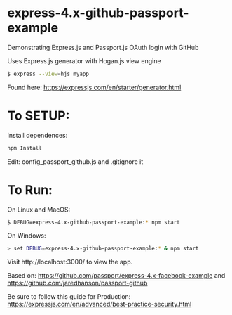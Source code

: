 # express-4.x-github-passport-example
Demonstrating Express.js and Passport.js OAuth login with GitHub

Uses Express.js generator with Hogan.js view engine
```bash
$ express --view=hjs myapp
```
Found here: https://expressjs.com/en/starter/generator.html

# To SETUP:
Install dependences:
```bash
npm Install
```
Edit:
config_passport_github.js and .gitignore it

# To Run:
On Linux and MacOS:
```bash
$ DEBUG=express-4.x-github-passport-example:* npm start
```

On Windows:
```bash
> set DEBUG=express-4.x-github-passport-example:* & npm start
```

Visit http://localhost:3000/ to view the app.



Based on:
https://github.com/passport/express-4.x-facebook-example
and
https://github.com/jaredhanson/passport-github

Be sure to follow this guide for Production:
https://expressjs.com/en/advanced/best-practice-security.html
